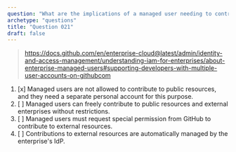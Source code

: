 ```yaml
---
question: "What are the implications of a managed user needing to contribute to resources outside of the enterprise?"
archetype: "questions"
title: "Question 021"
draft: false
---
```


> https://docs.github.com/en/enterprise-cloud@latest/admin/identity-and-access-management/understanding-iam-for-enterprises/about-enterprise-managed-users#supporting-developers-with-multiple-user-accounts-on-githubcom
1. [x] Managed users are not allowed to contribute to public resources, and they need a separate personal account for this purpose.
1. [ ] Managed users can freely contribute to public resources and external enterprises without restrictions.
1. [ ] Managed users must request special permission from GitHub to contribute to external resources.
1. [ ] Contributions to external resources are automatically managed by the enterprise's IdP.
